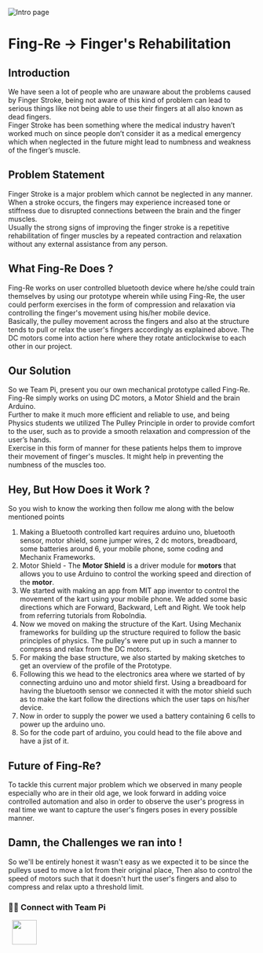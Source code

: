 ![Intro page](https://drive.google.com/uc?export=view&id=1nMMS-NzO92G5-g3PZvAuEEfmoUU6IQc2)
<h1>Fing-Re -> Finger's Rehabilitation</h1>
<h2>Introduction</h2>
<p>We have seen a lot of people who are unaware about the problems caused by Finger Stroke, being not aware of this kind of problem can lead to serious things like not being able to use their fingers at all also known as dead fingers.<br>
Finger Stroke has been something where the medical industry haven’t worked much on since people don’t consider it as a medical emergency which when neglected in the future might lead to numbness and weakness of the finger’s muscle.</p>

<h2>Problem Statement</h2>
<p>Finger Stroke is a major problem which cannot be neglected in any manner. When a stroke occurs, the fingers may experience increased tone or stiffness due to disrupted connections between the brain and the finger muscles.<br>
Usually the strong signs of improving the finger stroke is a repetitive rehabilitation of finger muscles by a repeated contraction and relaxation without any external assistance from any person.</p>
<h2>What Fing-Re Does ?</h2>
<p>Fing-Re works on user controlled bluetooth device where he/she could train themselves by using our prototype wherein while using Fing-Re, the user could perform exercises in the form of compression and relaxation via controlling the finger's movement using his/her mobile device. <br>
Basically, the pulley movement across the fingers and also at the structure tends to pull  or relax the user's fingers accordingly as explained above. The DC motors come into action here where they rotate anticlockwise to each other in our project. </p>
<h2>Our Solution</h2>
<p>So we Team Pi, present you our own mechanical prototype called Fing-Re. Fing-Re simply works on using DC motors, a Motor Shield and the brain Arduino.<br>
Further to make it much more efficient and reliable to use, and being Physics students we utilized The Pulley Principle in order to provide comfort to the user, such as to provide a smooth relaxation and compression of the user’s hands.<br>
Exercise in this form of manner for these patients helps them to improve their movement of finger's muscles. It might help in preventing the numbness of the muscles too.</p>
<h2>Hey, But How Does it Work ?</h2>
<p>So you wish to know the working then follow me along with the below mentioned points

 1. Making a Bluetooth controlled kart requires arduino uno, bluetooth sensor, motor shield, some jumper wires, 2 dc motors, breadboard, some batteries around 6, your mobile phone, some coding and Mechanix Frameworks.
 2. Motor Shield - The **Motor Shield** is a driver module for **motors** that allows you to use Arduino to control the working speed and direction of the **motor**.
 3. We started with making an app from MIT app inventor to control the movement of the kart using your mobile phone. We added some basic directions which are Forward, Backward, Left and Right. We took help from referring tutorials from RoboIndia.
 4. Now we moved on making the structure of the Kart. Using Mechanix frameworks for building up the structure required to follow the basic principles of physics. The pulley's were put up in such a manner to compress and relax from the DC motors. 
 5. For making the base structure, we also started by making sketches to get an overview of the profile of the Prototype.
 6. Following this we head to the electronics area where we started of by connecting arduino uno and motor shield first. Using a breadboard for having the bluetooth sensor we connected it with the motor shield such as to make the kart follow the directions which the user taps on his/her device.
 7. Now in order to supply the power we used a battery containing 6 cells to power up the arduino uno.
 8. So for the code part of arduino, you could head to the file above and have a jist of it.

<p>
<h2>Future of Fing-Re?</h2>
<p>To tackle this current major problem which we observed in many people especially who are in their old age, we look forward in adding voice controlled automation and also in order to observe the user's progress in real time we want to capture the user's fingers poses in every possible manner.<p>
<h2>Damn, the Challenges we ran into !</h2>
<p>So we'll be entirely honest it wasn't easy as we expected it to be since the pulleys used to move a lot from their original place, Then also to control the speed of motors such that it doesn't hurt the user's fingers and also to compress and relax upto a threshold limit. <p>

<h3> 🤝🏻 Connect with Team Pi </h3>
<p>
&nbsp; <a href="https://www.youtube.com/channel/UCtod0cyzPDfuv5WIpytDDNw" target="_blank" rel="noopener noreferrer"><img src="https://img.icons8.com/plasticine/100/000000/youtube.png"  width="50" /></a>
